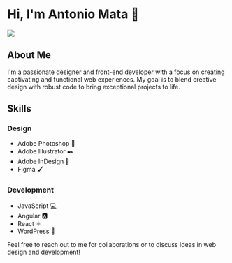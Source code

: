 # Hi, I'm Antonio Mata 👋
<img src= "https://cdn.leonardo.ai/users/3abf6a4d-5d5c-44a7-8a50-0bba6802eb19/generations/e9177279-41c7-4d0e-bc0a-2c62621527c5/DreamShaper_v7_Create_a_background_in_which_there_are_no_peopl_0.jpg">

## About Me
I'm a passionate designer and front-end developer with a focus on creating captivating and functional web experiences. My goal is to blend creative design with robust code to bring exceptional projects to life.

## Skills
### Design
- Adobe Photoshop 🎨
- Adobe Illustrator ✒️
- Adobe InDesign 📝
- Figma 🖌️

### Development
- JavaScript 💻
- Angular 🅰️
- React ⚛️
- WordPress 📰

Feel free to reach out to me for collaborations or to discuss ideas in web design and development!

